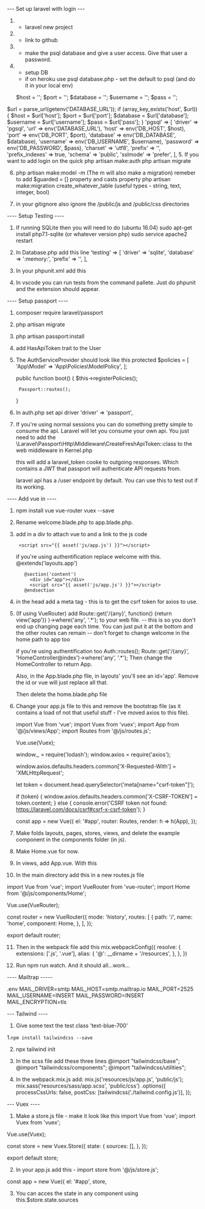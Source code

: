 --- Set up laravel with login --- 
1. - laravel new project
2. - link to github 
3. - make the psql database and give a user access. Give that user a password.
4. - setup DB
    - if on heroku use psql
       database.php - set the default to psql (and do it in your local env)
       
    $host = '';
$port = '';
$database = '';
$username = '';
$pass = '';

$url = parse_url(getenv('DATABASE_URL'));
if (array_key_exists('host', $url)) {
    $host = $url['host'];
    $port = $url['port'];
    $database = $url['database'];
    $username = $url['username'];
    $pass = $url['pass'];
}
   'pgsql' => [
            'driver' => 'pgsql',
            'url' => env('DATABASE_URL'),
            'host' => env('DB_HOST', $host),
            'port' => env('DB_PORT', $port),
            'database' => env('DB_DATABASE', $database),
            'username' => env('DB_USERNAME', $username),
            'password' => env('DB_PASSWORD', $pass),
            'charset' => 'utf8',
            'prefix' => '',
            'prefix_indexes' => true,
            'schema' => 'public',
            'sslmode' => 'prefer',
        ],
5. If you want to add login on the quick 
    php artisan make:auth
    php artisan migrate

6.  php artisan make:model -m (The m will also make a migration)
    remeber to add $guarded = [] property and casts property 
    php artisan make:migration create_whatever_table (useful types - string, text, integer, bool)

7. in your gitignore also ignore the /public/js and /public/css directories


---- Setup Testing ---- 

1. If running SQLite then you will need to do (ubuntu 16.04) 
    sudo apt-get install php7.1-sqlite (or whatever version php)
    sudo service apache2 restart

2. In Database.php add this line 
        'testing' => [
            'driver' => 'sqlite',
            'database' => ':memory:',
            'prefix' => '',
        ],

3. In your phpunit.xml add this 
 <server name="DB_CONNECTION" value="testing"/>

4. In vscode you can run tests from the command pallete. Just do phpunit and the extension should appear. 

---- Setup passport ---- 

1. composer require laravel/passport

2. php artisan migrate

3. php artisan passport:install

4. add HasApiToken trait to the User

5. The AuthServiceProvider should look like this
protected $policies = [
        'App\Model' => 'App\Policies\ModelPolicy',
    ];

    public function boot()
    {
        $this->registerPolicies();

        Passport::routes();
    }

6. In auth.php  set api driver 'driver' => 'passport',

7. If you're using normal sessions you can do something pretty simple to consume the api. Laravel will let you consume your own api. 
   You just need to add the \Laravel\Passport\Http\Middleware\CreateFreshApiToken::class to the web middleware in Kernel.php

   this will add a laravel_token cooke to outgoing responses. Which contains a JWT that passport will authenticate API requests from. 

   laravel api has a /user endpoint by default. You can use this to test out if its working.

---- Add vue in ---- 
1. npm install vue vue-router vuex --save

2. Rename welcome.blade.php to app.blade.php.

3. add in a div to attach vue to and a link to the js code
         <div id="app"></div>

        <script src="{{ asset('js/app.js') }}"></script>

	if you're using authentification replace welcome with this.
          @extends('layouts.app')

          @section('content')
            <div id="app"></div>
            <script src="{{ asset('js/app.js') }}"></script> 
          @endsection

4. in the head add a meta tag - this is to get the csrf token for axios to use. 
        <meta name="csrf-token" content="{{ csrf_token() }}">

5. (If using VueRouter) add Route::get('/{any}', function() {return view('app')} )->where('any', '.*'); to your web file.
   -- this is so you don't end up changing page each time. You can just put it at the bottom and the other routes can remain
   -- don't forget to change welcome in the home path to app too

   if you're using authentification too 
	  Auth::routes();
	  Route::get('/{any}', 'HomeController@index')->where('any', '.*');
   Then change the HomeController to return App. 

   Also, in the App.blade.php file, in layouts' you'll see an id='app'. Remove the id or vue will just replace all that.

   Then delete the home.blade.php file


6. Change your app.js file to this and remove the bootstrap file (as it contains a load of not that useful stuff - I've moved axios to this file).

    import Vue from 'vue';
    import Vuex from 'vuex';
    import App from '@/js/views/App';
    import Routes from '@/js/routes.js';

    Vue.use(Vuex);

    window._ = require('lodash');
    window.axios = require('axios');

    window.axios.defaults.headers.common['X-Requested-With'] = 'XMLHttpRequest';

    let token = document.head.querySelector('meta[name="csrf-token"]');

    if (token) {
        window.axios.defaults.headers.common['X-CSRF-TOKEN'] = token.content;
    } else {
        console.error('CSRF token not found: https://laravel.com/docs/csrf#csrf-x-csrf-token');
    }

    const app = new Vue({
        el: '#app',
        router: Routes,
        render: h => h(App),
    });

7. Make folds layouts, pages, stores, views, and delete the example component in the components folder (in js).

8. Make Home.vue for now.
   
9. In views, add App.vue. With this
<template>
<div>
   <p> Hello </p>
   <router-view></router-view>
</div>   
</template>

<script>
export default {};
</script>

10. In the main directory add this in a new routes.js file

import Vue from 'vue';
import VueRouter from 'vue-router';
import Home from '@/js/components/Home';

Vue.use(VueRouter);

const router = new VueRouter({
    mode: 'history',
    routes: [
      {
          path: '/',
          name: 'home',
          component: Home,
      },
    ],
});

export default router;

11. Then in the webpack file add this 
mix.webpackConfig({
    resolve: {
        extensions: ['.js', '.vue'],
        alias: {
            '@': __dirname + '/resources',
        },
    },
})

12. Run npm run watch. And it should all...work...

---- Mailtrap -----

.env
MAIL_DRIVER=smtp
MAIL_HOST=smtp.mailtrap.io
MAIL_PORT=2525
MAIL_USERNAME=INSERT
MAIL_PASSWORD=INSERT
MAIL_ENCRYPTION=tls

--- Tailwind ----

1. Give some text the test class 'text-blue-700'

1.`npm install tailwindcss --save`

2. npx tailwind init

3. In the scss file add these three lines 
@import "tailwindcss/base";
@import "tailwindcss/components";
@import "tailwindcss/utilities";

4. In the webpack.mix.js add:
mix.js('resources/js/app.js', 'public/js');
mix.sass('resources/sass/app.scss', 'public/css')
.options({
    processCssUrls: false,
    postCss: [tailwindcss('./tailwind.config.js')],
});

--- Vuex ----

1. Make a store.js file - make it look like this
import Vue from 'vue';
import Vuex from 'vuex';

Vue.use(Vuex);

const store = new Vuex.Store({
   state: {
      sources: [],
   },
});

export default store;

2. In your app.js add this -
import store from '@/js/store.js';

const app = new Vue({
    el: '#app',
    store,

3. You can acces the state in any component using this.$store.state.sources
